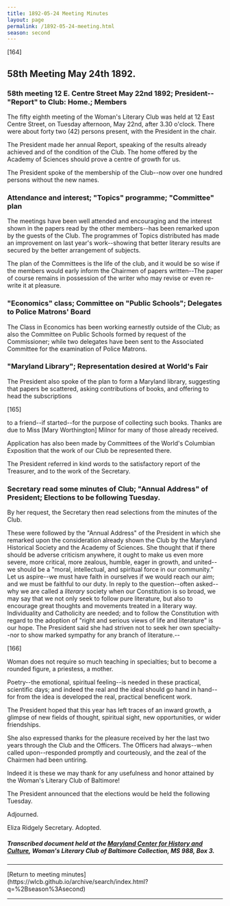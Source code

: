 ```yaml
---
title: 1892-05-24 Meeting Minutes
layout: page
permalink: /1892-05-24-meeting.html
season: second
---
```


<style>
    #maincontent{
        font-size:1.4em;
    }
</style>
[164]

## 58th Meeting May 24th 1892.

### 58th meeting 12 E. Centre Street May 22nd 1892; President--"Report" to Club: Home.; Members

The fifty eighth meeting of the Woman's Literary Club was held at 12 East Centre Street, on Tuesday afternoon, May 22nd, after 3.30 o'clock. There were about forty two (42) persons present, with the President in the chair.

The President made her annual Report, speaking of the results already achieved and of the condition of the Club. The home offered by the Academy of Sciences should prove a centre of growth for us.

The President spoke of the membership of the Club--now over one hundred persons without the new names.

### Attendance and interest; "Topics" programme; "Committee" plan

The meetings have been well attended and encouraging and the interest shown in the papers read by the other members--has been remarked upon by the guests of the Club. The programmes of Topics distributed has made an improvement on last year's work--showing that better literary results are secured by the better arrangement of subjects.

The plan of the Committees is the life of the club, and it would be so wise if the members would early inform the Chairmen of papers written--The paper of course remains in possession of the writer who may revise or even re-write it at pleasure.

### "Economics" class; Committee on "Public Schools"; Delegates to Police Matrons' Board

The Class in Economics has been working earnestly outside of the Club; as also the Committee on Public Schools formed by request of the Commissioner; while two delegates have been sent to the Associated Committee for the examination of Police Matrons.

### "Maryland Library"; Representation desired at World's Fair

The President also spoke of the plan to form a Maryland library, suggesting that papers be scattered, asking contributions of books, and offering to head the subscriptions

[165]

to a friend--if started--for the purpose of collecting such books. Thanks are due to Miss [Mary Worthington] Milnor for many of those already received.

Application has also been made by Committees of the World's Columbian Exposition that the work of our Club be represented there.

The President referred in kind words to the satisfactory report of the Treasurer, and to the work of the Secretary.

### Secretary read some minutes of Club; "Annual Address" of President; Elections to be following Tuesday.

By her request, the Secretary then read selections from the minutes of the Club.

These were followed by the "Annual Address" of the President in which she remarked upon the consideration already shown the Club by the Maryland Historical Society and the Academy of Sciences. She thought that if there should be adverse criticism anywhere, it ought to make us even more severe, more critical, more zealous, humble, eager in growth, and united--we should be a "moral, intellectual, and spiritual force in our community.” Let us aspire--we must have faith in ourselves if we would reach our aim; and we must be faithful to our duty. In reply to the question--often asked--why we are called a  _literary_  society when our Constitution is so broad, we may say that we not only seek to follow pure literature, but also to encourage great thoughts and movements treated in a literary way. Individuality and Catholicity are needed; and to follow the Constitution with regard to the adoption of "right and serious views of life and literature" is our hope. The President said she had striven not to seek her own specialty--nor to show marked sympathy for any branch of literature.--

[166]

Woman does not require so much teaching in specialties; but to become a rounded figure, a priestess, a mother.

Poetry--the emotional, spiritual feeling--is needed in these practical, scientific days; and indeed the real and the ideal should go hand in hand--for from the idea is developed the real, practical beneficent work.

The President hoped that this year has left traces of an inward growth, a glimpse of new fields of thought, spiritual sight, new opportunities, or wider friendships.

She also expressed thanks for the pleasure received by her the last two years through the Club and the Officers. The Officers had always--when called upon--responded promptly and courteously, and the zeal of the Chairmen had been untiring.

Indeed it is these we may thank for any usefulness and honor attained by the Woman's Literary Club of Baltimore!

The President announced that the elections would be held the following Tuesday.

Adjourned.

Eliza Ridgely
Secretary.
Adopted.

##### Transcribed document held at the [Maryland Center for History and Culture](http://mdhs.org/), Woman's Literary Club of Baltimore Collection, MS 988, Box 3. 

<hr>
[Return to meeting minutes](https://wlcb.github.io/archive/search/index.html?q=%2Bseason%3Asecond)
<hr>